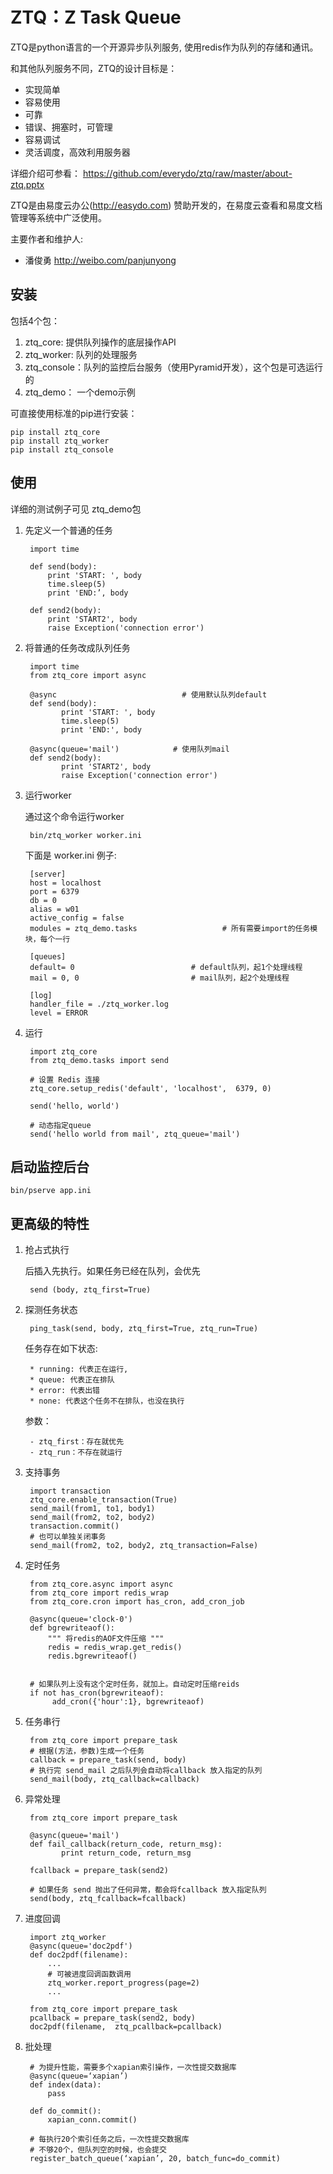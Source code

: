 ZTQ：Z Task Queue
===========================================
ZTQ是python语言的一个开源异步队列服务, 使用redis作为队列的存储和通讯。

和其他队列服务不同，ZTQ的设计目标是：

- 实现简单
- 容易使用
- 可靠
- 错误、拥塞时，可管理
- 容易调试
- 灵活调度，高效利用服务器

详细介绍可参看： https://github.com/everydo/ztq/raw/master/about-ztq.pptx

ZTQ是由易度云办公(http://easydo.com) 赞助开发的，在易度云查看和易度文档管理等系统中广泛使用。

主要作者和维护人:

- 潘俊勇 http://weibo.com/panjunyong

安装
--------------------
包括4个包：

1. ztq_core:   提供队列操作的底层操作API
2. ztq_worker:   队列的处理服务
3. ztq_console：队列的监控后台服务（使用Pyramid开发），这个包是可选运行的
4. ztq_demo： 一个demo示例

可直接使用标准的pip进行安装：

    pip install ztq_core
    pip install ztq_worker
    pip install ztq_console

使用
-------------------
详细的测试例子可见 ztq_demo包

1. 先定义一个普通的任务

        import time

        def send(body):
            print 'START: ', body
            time.sleep(5)
            print 'END:’, body
    
        def send2(body):
            print 'START2', body
            raise Exception('connection error')
 
2. 将普通的任务改成队列任务

        import time
        from ztq_core import async
    
        @async                            # 使用默认队列default
        def send(body):
               print 'START: ', body
               time.sleep(5)
               print 'END:', body
    
        @async(queue='mail')            # 使用队列mail
        def send2(body):
               print 'START2', body
               raise Exception('connection error')

3. 运行worker

   通过这个命令运行worker

        bin/ztq_worker worker.ini

   下面是 worker.ini 例子:

        [server]
        host = localhost
        port = 6379
        db = 0
        alias = w01
        active_config = false
        modules = ztq_demo.tasks                   # 所有需要import的任务模块，每个一行
    
        [queues]
        default= 0                          # default队列，起1个处理线程
        mail = 0, 0                         # mail队列，起2个处理线程
    
        [log]
        handler_file = ./ztq_worker.log
        level = ERROR

4. 运行

        import ztq_core
        from ztq_demo.tasks import send
    
        # 设置 Redis 连接
        ztq_core.setup_redis('default', 'localhost',  6379, 0)
    
        send('hello, world')
    
        # 动态指定queue
        send('hello world from mail', ztq_queue='mail')

启动监控后台
--------------------

    bin/pserve app.ini

更高级的特性
--------------------------

1. 抢占式执行

   后插入先执行。如果任务已经在队列，会优先

        send (body, ztq_first=True) 

2. 探测任务状态

        ping_task(send, body, ztq_first=True, ztq_run=True)

   任务存在如下状态:

        * running: 代表正在运行, 
        * queue: 代表正在排队
        * error: 代表出错
        * none: 代表这个任务不在排队，也没在执行

   参数：

        - ztq_first：存在就优先
        - ztq_run：不存在就运行

3. 支持事务

        import transaction
        ztq_core.enable_transaction(True)
        send_mail(from1, to1, body1)
        send_mail(from2, to2, body2)
        transaction.commit()
        # 也可以单独关闭事务
        send_mail(from2, to2, body2, ztq_transaction=False)

4. 定时任务

        from ztq_core.async import async
        from ztq_core import redis_wrap
        from ztq_core.cron import has_cron, add_cron_job
    
        @async(queue='clock-0')
        def bgrewriteaof():
            """ 将redis的AOF文件压缩 """
            redis = redis_wrap.get_redis()
            redis.bgrewriteaof()
    
    
        # 如果队列上没有这个定时任务，就加上。自动定时压缩reids
        if not has_cron(bgrewriteaof):
             add_cron({'hour':1}, bgrewriteaof)

5. 任务串行

        from ztq_core import prepare_task
        # 根据(方法，参数)生成一个任务
        callback = prepare_task(send, body)
        # 执行完 send_mail 之后队列会自动将callback 放入指定的队列
        send_mail(body, ztq_callback=callback)

6. 异常处理

        from ztq_core import prepare_task
    
        @async(queue='mail')
        def fail_callback(return_code, return_msg):
               print return_code, return_msg
    
        fcallback = prepare_task(send2)
    
        # 如果任务 send 抛出了任何异常，都会将fcallback 放入指定队列
        send(body, ztq_fcallback=fcallback)

7. 进度回调

        import ztq_worker
        @async(queue='doc2pdf')
        def doc2pdf(filename):
            ...
            # 可被进度回调函数调用
            ztq_worker.report_progress(page=2)
            ...
    
        from ztq_core import prepare_task
        pcallback = prepare_task(send2, body)
        doc2pdf(filename,  ztq_pcallback=pcallback)

8. 批处理

        # 为提升性能，需要多个xapian索引操作，一次性提交数据库
        @async(queue=‘xapian’)
        def index(data):
            pass
    
        def do_commit(): 
            xapian_conn.commit()
    
        # 每执行20个索引任务之后，一次性提交数据库
        # 不够20个，但队列空的时候，也会提交
        register_batch_queue(‘xapian’, 20, batch_func=do_commit)

